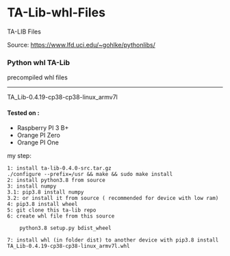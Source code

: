 # TA-Lib-whl-Files
TA-LIB Files

Source:
https://www.lfd.uci.edu/~gohlke/pythonlibs/

### Python whl TA-Lib 

precompiled whl files

---

TA_Lib-0.4.19-cp38-cp38-linux_armv7l

#### Tested on :
- Raspberry PI 3 B+
- Orange PI Zero
- Orange PI One


my step:
```
1: install ta-lib-0.4.0-src.tar.gz
./configure --prefix=/usr && make && sudo make install
2: install python3.8 from source
3: install numpy
3.1: pip3.8 install numpy
3.2: or install it from source ( recommended for device with low ram)
4: pip3.8 install wheel
5: git clone this ta-lib repo
6: create whl file from this source

    python3.8 setup.py bdist_wheel

7: install whl (in folder dist) to another device with pip3.8 install TA_Lib-0.4.19-cp38-cp38-linux_armv7l.whl
```
